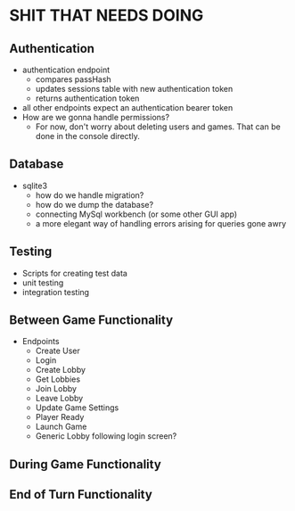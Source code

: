# SHIT THAT NEEDS DOING

## Authentication

- authentication endpoint
  - compares passHash
  - updates sessions table with new authentication token
  - returns authentication token
- all other endpoints expect an authentication bearer token
- How are we gonna handle permissions?
  - For now, don't worry about deleting users and games.  That can be done in the console directly.

## Database

- sqlite3
  - how do we handle migration?
  - how do we dump the database?
  - connecting MySql workbench (or some other GUI app)
  - a more elegant way of handling errors arising for queries gone awry

## Testing

- Scripts for creating test data
- unit testing
- integration testing

## Between Game Functionality

- Endpoints
  - Create User
  - Login
  - Create Lobby
  - Get Lobbies
  - Join Lobby
  - Leave Lobby
  - Update Game Settings
  - Player Ready
  - Launch Game
  - Generic Lobby following login screen?

## During Game Functionality

## End of Turn Functionality
